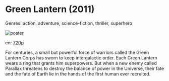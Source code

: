 # Green Lantern (2011)

Genres: action, adventure, science-fiction, thriller, superhero

![poster](http://image.tmdb.org/t/p/w500/zUSEYp9G7Hk9GZIfbPoOiSHvwHV.jpg)

en:
  [720p](magnet:?xt=urn:btih:9E1CD72FD02A7406007B14027F5092C9BBBAB8B7&tr=udp://glotorrents.pw:6969/announce&tr=udp://tracker.opentrackr.org:1337/announce&tr=udp://torrent.gresille.org:80/announce&tr=udp://tracker.openbittorrent.com:80&tr=udp://tracker.coppersurfer.tk:6969&tr=udp://tracker.leechers-paradise.org:6969&tr=udp://p4p.arenabg.ch:1337&tr=udp://tracker.internetwarriors.net:1337)
  


For centuries, a small but powerful force of warriors called the Green Lantern Corps has sworn to keep intergalactic order. Each Green Lantern wears a ring that grants him superpowers. But when a new enemy called Parallax threatens to destroy the balance of power in the Universe, their fate and the fate of Earth lie in the hands of the first human ever recruited.